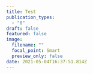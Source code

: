 ```yaml
---
title: Test
publication_types:
  - "0"
draft: false
featured: false
image:
  filename: ""
  focal_point: Smart
  preview_only: false
date: 2021-05-04T16:37:51.814Z
---
```

